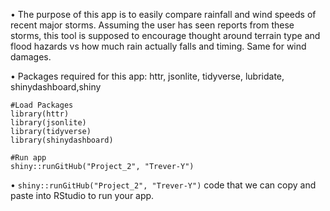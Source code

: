 • The purpose of this app is to easily compare rainfall and wind speeds of recent major storms. Assuming the user has seen reports from these storms, this tool is supposed to encourage thought around terrain type and flood hazards vs how much rain actually falls and timing. Same for wind damages. 

• Packages required for this app:
httr, jsonlite, tidyverse, lubridate, shinydashboard,shiny

```
#Load Packages
library(httr)
library(jsonlite)
library(tidyverse)
library(shinydashboard)

#Run app
shiny::runGitHub("Project_2", "Trever-Y")
```
•  ```shiny::runGitHub("Project_2", "Trever-Y")``` code that we can copy and paste into RStudio to run your app.
